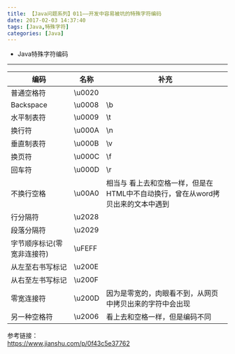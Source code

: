 ```yaml
---
title: 【Java问题系列】011——开发中容易被坑的特殊字符编码
date: 2017-02-03 14:37:40
tags: [Java,特殊字符]
categories: [Java]
---
```

- Java特殊字符编码
<!-- more -->

--------------------------------


| 编码    |名称    |补充|
|------|------|------|
|普通空格符     |\u0020|
|Backspace   |\u0008|  \b
|水平制表符   |\u0009|  \t
|换行符 |\u000A|  \n|
|垂直制表符   |\u000B|  \v
|换页符 |\u000C|  \f|
|回车符 |\u000D|  \r|
|不换行空格   |\u00A0|  相当与 看上去和空格一样，但是在HTML中不自动换行，曾在从word拷贝出来的文本中遇到
|行分隔符    |\u2028|
|段落分隔符   |\u2029|
|字节顺序标记(零宽非连接符)|  \uFEFF|
|从左至右书写标记    |\u200E| 
|从右至左书写标记    |\u200F| 
|零宽连接符   |\u200D|  因为是零宽的，肉眼看不到，从网页中拷贝出来的字符中会出现|
|另一种空格符  |\u2006|  看上去和空格一样，但是编码不同|


参考链接：    
https://www.jianshu.com/p/0f43c5e37762